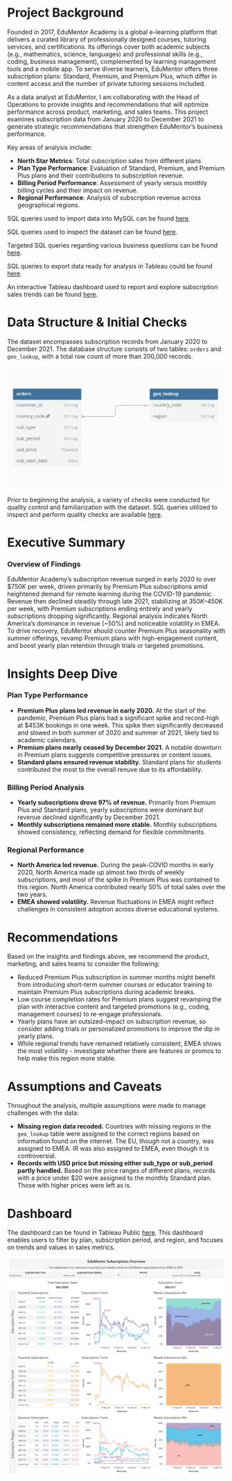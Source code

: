 # Project Background
Founded in 2017, EduMentor Academy is a global e-learning platform that delivers a curated library of professionally designed courses, tutoring services, and certifications. Its offerings cover both academic subjects (e.g., mathematics, science, languages) and professional skills (e.g., coding, business management), complemented by learning management tools and a mobile app. To serve diverse learners, EduMentor offers three subscription plans: Standard, Premium, and Premium Plus, which differ in content access and the number of private tutoring sessions included.

As a data analyst at EduMentor, I am collaborating with the Head of Operations to provide insights and recommendations that will optimize performance across product, marketing, and sales teams. This project examines subscription data from January 2020 to December 2021 to generate strategic recommendations that strengthen EduMentor’s business performance. 

Key areas of analysis include:
- **North Star Metrics**: Total subscription sales from different plans
- **Plan Type Performance**: Evaluation of Standard, Premium, and Premium Plus plans and their contributions to subscription revenue.
- **Billing Period Performance**: Assessment of yearly versus monthly billing cycles and their impact on revenue.
- **Regional Performance**: Analysis of subscription revenue across geographical regions.

SQL queries used to import data into MySQL can be found [here](https://github.com/hiepnguyenbg/EduMentor-Subscription-Analysis/blob/main/SQL%20queries/Dataset%20Import.sql). 

SQL queries used to inspect the dataset can be found [here](https://github.com/hiepnguyenbg/EduMentor-Subscription-Analysis/blob/main/SQL%20queries/Initial%20Data%20Checks.sql).  

Targeted SQL queries regarding various business questions can be found [here](https://github.com/hiepnguyenbg/EduMentor-Subscription-Analysis/blob/main/SQL%20queries/Targeted%20Business%20Questions.sql).

SQL queries to export data ready for analysis in Tableau could be found [here](https://github.com/hiepnguyenbg/EduMentor-Subscription-Analysis/blob/main/SQL%20queries/Cleaned%20Data%20for%20Analysis.sql).  

An interactive Tableau dashboard used to report and explore subscription sales trends can be found [here](https://public.tableau.com/app/profile/hiepnguyenbg/viz/EduMentor/Dashboard).

# Data Structure & Initial Checks
The dataset encompasses subscription records from January 2020 to December 2021. The database structure consists of two tables: `orders` and `geo_lookup`, with a total row count of more than 200,000 records.

![EduMentor ERD](https://github.com/hiepnguyenbg/EduMentor-Subscription-Analysis/blob/main/SQL%20queries/EduMentor_ERD.png)

Prior to beginning the analysis, a variety of checks were conducted for quality control and familiarization with the dataset. SQL queries utilized to inspect and perform quality checks are available [here](https://github.com/hiepnguyenbg/EduMentor-Subscription-Analysis/blob/main/SQL%20queries/Initial%20Data%20Checks.sql).

# Executive Summary
### Overview of Findings
EduMentor Academy’s subscription revenue surged in early 2020 to over $750K per week, driven primarily by Premium Plus subscriptions amid heightened demand for remote learning during the COVID-19 pandemic. Revenue then declined steadily through late 2021, stabilizing at $350K–$450K per week, with Premium subscriptions ending entirely and yearly subscriptions dropping significantly. Regional analysis indicates North America’s dominance in revenue (~50%) and noticeable volatility in EMEA. To drive recovery, EduMentor should counter Premium Plus seasonality with summer offerings, revamp Premium plans with high-engagement content, and boost yearly plan retention through trials or targeted promotions.


# Insights Deep Dive
### Plan Type Performance
- **Premium Plus plans led revenue in early 2020.** At the start of the pandemic, Premium Plus plans had a significant spike and record-high at $453K bookings in one week. This spike then significantly decreased and slowed in both summer of 2020 and summer of 2021, likely tied to academic calendars.
- **Premium plans nearly ceased by December 2021.** A notable downturn in Premium plans suggests competitive pressures or content issues.
- **Standard plans ensured revenue stability.** Standard plans for students contributed the most to the overall renuve due to its affordability.


### Billing Period Analysis
- **Yearly subscriptions drove 97% of revenue.** Primarily from Premium Plus and Standard plans, yearly subscriptions were dominant but revenue declined significantly by December 2021.
- **Monthly subscriptions remained more stable.** Monthly subscriptions showed consistency, reflecting demand for flexible commitments.


### Regional Performance
- **North America led revenue.** During the peak-COVID months in early 2020, North America made up almost two thirds of weekly subscriptions, and most of the spike in Premium Plus was contained to this region. North America contributed nearly 50% of total sales over the two years.
- **EMEA showed volatility.** Revenue fluctuations in EMEA might reflect challenges in consistent adoption across diverse educational systems.


# Recommendations
Based on the insights and findings above, we recommend the product, marketing, and sales teams to consider the following:
- Reduced Premium Plus subscription in summer months might benefit from introducing short-term summer courses or educator training to maintain Premium Plus subscriptions during academic breaks.
- Low course completion rates for Premium plans suggest revamping the plan with interactive content and targeted promotions (e.g., coding, management courses) to re-engage professionals.
- Yearly plans have an outsized-impact on subscription revenue, so consider adding trials or personalized promotions to improve the dip in yearly plans.
- While regional trends have remained relatively consistent, EMEA shows the most volatility - investigate whether there are features or promos to help make this region more stable. 


# Assumptions and Caveats
Throughout the analysis, multiple assumptions were made to manage challenges with the data:
- **Missing region data recoded.** Countries with missing regions in the `geo_lookup` table were assigned to the correct regions based on information found on the internet. The EU, though not a country, was assigned to EMEA. IR was also assigned to EMEA, even though it is controversial.
- **Records with USD price but missing either sub_type or sub_period partly handled.** Based on the price ranges of different plans, records with a price under $20 were assigned to the monthly Standard plan. Those with higher prices were left as is.

# Dashboard
The dashboard can be found in Tableau Public [here](https://public.tableau.com/app/profile/hiepnguyenbg/viz/EduMentor/Dashboard). This dashboard enables users to filter by plan, subscription period, and region, and focuses on trends and values in sales metrics.

<img width="812" alt="image" src="https://github.com/hiepnguyenbg/EduMentor-Subscription-Analysis/blob/main/SQL%20queries/EduMentorDashboard.png">
